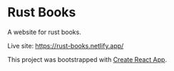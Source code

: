 # Rust Books

A website for rust books.

Live site:
https://rust-books.netlify.app/

This project was bootstrapped with [Create React App](https://github.com/facebook/create-react-app).
